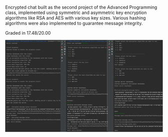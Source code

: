 Encrypted chat built as the second project of the Advanced Programming class, implemented using symmetric and asymmetric key encryption algorithms like RSA and AES with various key sizes. Various hashing algorithms were also implemented to guarantee message integrity.

Graded in 17.48/20.00

![Project](./assets/TLS_Chat.png)
